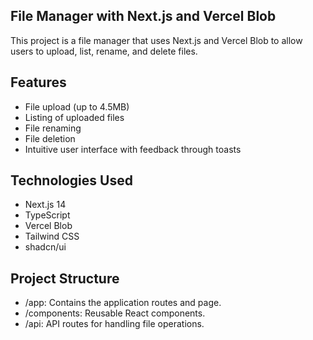 ## File Manager with Next.js and Vercel Blob
This project is a file manager that uses Next.js and Vercel Blob to allow users to upload, list, rename, and delete files.


## Features

- File upload (up to 4.5MB)
- Listing of uploaded files
- File renaming
- File deletion
- Intuitive user interface with feedback through toasts

## Technologies Used

- Next.js 14
- TypeScript
- Vercel Blob
- Tailwind CSS
- shadcn/ui

## Project Structure

- /app: Contains the application routes and page.
- /components: Reusable React components.
- /api: API routes for handling file operations.
